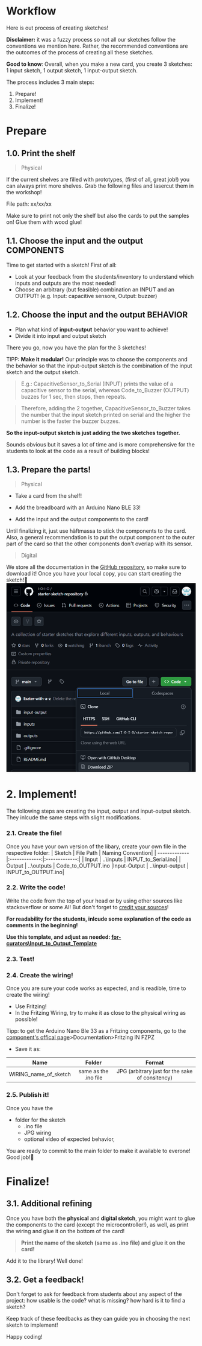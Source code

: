 # Workflow
Here is out process of creating sketches!

**Disclaimer:** it was a fuzzy process so not all our sketches follow the conventions we mention here. Rather, the recommended conventions are the outcomes of the process of creating all these sketches.

**Good to know**: Overall, when you make a new card, you create 3 sketches: 1 input sketch, 1 output sketch, 1 input-output sketch.

The process includes 3 main steps:
1. Prepare!
2. Implement!
3. Finalize!
# Prepare
## 1.0. Print the shelf
> Physical

If the current shelves are filled with prototypes, (first of all, great job!) you can always print more shelves. Grab the following files and lasercut them in the workshop!


File path: xx/xx/xx


Make sure to print not only the shelf but also the cards to put the samples on!
Glue them with wood glue!

## 1.1. Choose the input and the output COMPONENTS
Time to get started with a sketch!
First of all:
* Look at your feedback from the students/inventory to understand which inputs and outputs are the most needed!
* Choose an arbitrary (but feasible) combination an INPUT and an OUTPUT! (e.g. Input: capacitive sensore, Output: buzzer)


## 1.2. Choose the input and the output BEHAVIOR
* Plan what kind of **input-output** behavior you want to achieve!
* Divide it into input and output sketch

There you go, now you have the plan for the 3 sketches!

TIPP: **Make it modular!** 
Our principle was to choose the components and the behavior so that the input-output sketch is the combination of the input sketch and the output sketch.
> E.g.: CapacitiveSensor_to_Serial (INPUT) prints the value of a capacitive sensor to the serial, whereas Code_to_Buzzer (OUTPUT) buzzes for 1 sec, then stops, then repeats.

>Therefore, adding the 2 together, CapacitiveSensor_to_Buzzer takes the number that the input sketch printed on serial and the higher the number is the faster the buzzer buzzes.

**So the input-output sketch is just adding the two sketches together.**


 Sounds obvious but it saves a lot of time and is more comprehensive for the students to look at the code as a result of building blocks!

 ## 1.3. Prepare the parts!
 > Physical

* Take a card from the shelf!

* Add the breadboard with an Arduino Nano BLE 33!

* Add the input and the output components to the card!

Until finalizing it, just use häftmassa to stick the components to the card. Also, a general recommendation is to put the output component to the outer part of the card so that the other components don't overlap with its sensor.
 > Digital

We store all the documentation in the [GitHub repository](https://github.com/I-O-I-O/starter-sketch-repository/tree/main), so make sure to download it! Once you have your local copy, you can start creating the sketch!🥳
![Make sure to copy the GitHub repository!](image.png)
# 2. Implement!
The following steps are creating the input, output and input-output sketch. They inlcude the same steps with slight modifications.
### 2.1. Create the file!
Once you have your own version of the libary, create your own file in the respective folder: 
| Sketch  | File Path | Naming Convention|
| ------------- |:-------------:|:-------------:|
| Input     | ..\inputs   | INPUT_to_Serial.ino|
| Output     | ..\outputs     | Code_to_OUTPUT.ino
|Input-Output      | ..\input-output     | INPUT_to_OUTPUT.ino|

### 2.2. Write the code!
Write the code from the top of your head or by using other sources like stackoverflow or some AI! But don't forget to <ins>credit your sources</ins>! 

**For readability for the students, inlcude some explanation of the code as comments in the beginning!**

**Use this template, and adjust as needed: 
[for-curators\Input_to_Output_Template](.\Input_to_Output_Template)**
### 2.3. Test!
### 2.4. Create the wiring!
Once you are sure your code works as expected, and is readible, time to create the wiring!

* Use Fritzing!
* In the Fritzing Wiring, try to make it as close to the physical wiring as possible!

Tipp: to get the Arduino Nano Ble 33 as a Fritzing components, go to the [component's offical page](https://store.arduino.cc/en-se/products/arduino-nano-33-ble?srsltid=AfmBOorG4zY1tAB2yFRSZ2TF11vL5tJmOjZdceUpj33mfkVZKr7Nc4AR)>Documentation>Fritzing IN FZPZ
* Save it as:

| Name  | Folder | Format |
| ------------- |:-------------:|:-------------:|
| WIRING_name_of_sketch    | same as the .ino file  | JPG (arbitrary just for the sake of consitency)|


### 2.5. Publish it!
Once you have the 
* folder for the sketch
    *   .ino file
    * JPG wiring
    * optional video of expected behavior,

You are ready to commit to the main folder to make it available to everone! Good job!🎉

# Finalize!
 ## 3.1. Additional refining
 Once you have both the **physical** and **digital sketch**, you might want to glue the components to the card (except the microcontroller!), as well, as print the wiring and glue it on the bottom of the card!

 > **Print the name of the sketch (same as .ino file) and glue it on the card!**

 Add it to the library! Well done!
 ## 3.2. Get a feedback!
 Don't forget to ask for feedback from students about any aspect of the project: how usable is the code? what is missing? how hard is it to find a sketch?

 Keep track of these feedbacks as they can guide you in choosing the next sketch to implement!
 
 Happy coding!